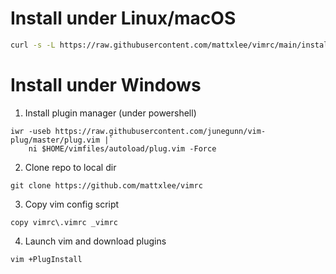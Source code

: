 # Install under Linux/macOS

```bash
curl -s -L https://raw.githubusercontent.com/mattxlee/vimrc/main/install.sh | bash
```

# Install under Windows

1. Install plugin manager (under powershell)

```
iwr -useb https://raw.githubusercontent.com/junegunn/vim-plug/master/plug.vim |`
    ni $HOME/vimfiles/autoload/plug.vim -Force
```

2. Clone repo to local dir

```
git clone https://github.com/mattxlee/vimrc
```

3. Copy vim config script

```
copy vimrc\.vimrc _vimrc
```

4. Launch vim and download plugins

```
vim +PlugInstall
```
